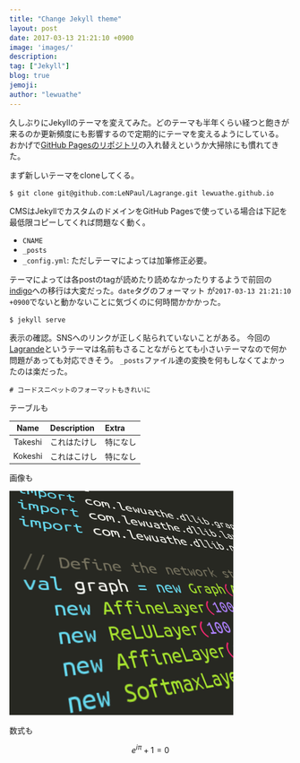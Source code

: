 ```yaml
---
title: "Change Jekyll theme"
layout: post
date: 2017-03-13 21:21:10 +0900
image: 'images/'
description:
tag: ["Jekyll"]
blog: true
jemoji:
author: "lewuathe"
---
```


久しぶりにJekyllのテーマを変えてみた。どのテーマも半年くらい経つと飽きが来るのか更新頻度にも影響するので定期的にテーマを変えるようにしている。
おかげで[GitHub Pagesのリポジトリ](https://github.com/Lewuathe/lewuathe.github.io)の入れ替えというか大掃除にも慣れてきた。

まず新しいテーマをcloneしてくる。

```
$ git clone git@github.com:LeNPaul/Lagrange.git lewuathe.github.io
```

CMSはJekyllでカスタムのドメインをGitHub Pagesで使っている場合は下記を最低限コピーしてくれば問題なく動く。

* `CNAME`
* `_posts`
* `_config.yml`: ただしテーマによっては加筆修正必要。

テーマによっては各postのtagが読めたり読めなかったりするようで前回の[indigo](https://github.com/sergiokopplin/indigo)への移行は大変だった。`date`タグのフォーマット
が`2017-03-13 21:21:10 +0900`でないと動かないことに気づくのに何時間かかかった。

```
$ jekyll serve
```

表示の確認。SNSへのリンクが正しく貼られていないことがある。
今回の[Lagrande](https://github.com/LeNPaul/Lagrange)というテーマは名前もさることながらとても小さいテーマなので何か問題があっても対応できそう。
`_posts`ファイル達の変換を何もしなくてよかったのは楽だった。

```
# コードスニペットのフォーマットもきれいに
```

テーブルも

|Name|Description|Extra|
|:-----:|:-----|:-----|
|Takeshi|これはたけし|特になし|
|Kokeshi|これはこけし|特になし|

画像も

![Code](/images/posts/2017-03-13-use-lagrande-theme/code.png)

数式も

$$
e^{i \pi} + 1 = 0
$$
